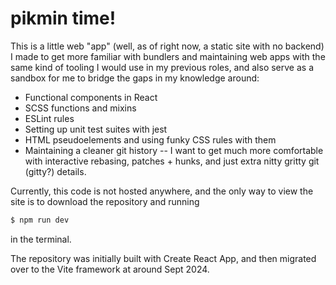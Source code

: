 # pikmin time!

This is a little web "app" (well, as of right now, a static site with no backend) I made to get more familiar with bundlers and maintaining web apps with the same kind of tooling I would use in my previous roles, and also serve as a sandbox for me to bridge the gaps in my knowledge around:

- Functional components in React
- SCSS functions and mixins
- ESLint rules
- Setting up unit test suites with jest
- HTML pseudoelements and using funky CSS rules with them
- Maintaining a cleaner git history -- I want to get much more comfortable with interactive rebasing, patches + hunks, and just extra nitty gritty git (gitty?) details.

Currently, this code is not hosted anywhere, and the only way to view the site is to download the repository and running

```bash
$ npm run dev
```

in the terminal.

The repository was initially built with Create React App, and then migrated over to the Vite framework at around Sept 2024.
